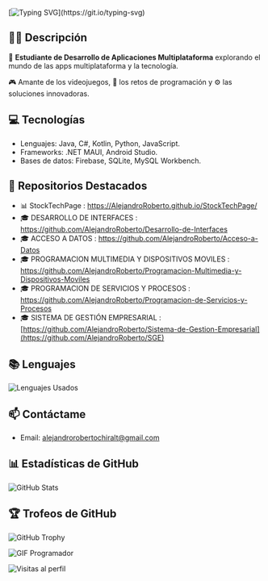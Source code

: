 [![Typing SVG](https://readme-typing-svg.demolab.com?font=Inconsolata&size=35&duration=3500&pause=1000&color=6AF734&width=600&lines=Hola%2C+soy+Alejandro!;Bienvenidos+a+mi+perfil+de+GitHub.)](https://git.io/typing-svg)

## 👨‍💻 Descripción

🌟 **Estudiante de Desarrollo de Aplicaciones Multiplataforma** explorando el mundo de las apps multiplataforma y la tecnología.

🎮 Amante de los videojuegos, 🧩 los retos de programación y ⚙️ las soluciones innovadoras.


## 💻 Tecnologías
- Lenguajes: Java, C#, Kotlin, Python, JavaScript.
- Frameworks: .NET MAUI, Android Studio.
- Bases de datos: Firebase, SQLite, MySQL Workbench.

## 🚀 Repositorios Destacados
- 📊 StockTechPage : https://AlejandroRoberto.github.io/StockTechPage/
- 🎓 DESARROLLO DE INTERFACES : https://github.com/AlejandroRoberto/Desarrollo-de-Interfaces
- 🎓 ACCESO A DATOS : https://github.com/AlejandroRoberto/Acceso-a-Datos
- 🎓 PROGRAMACION MULTIMEDIA Y DISPOSITIVOS MOVILES : https://github.com/AlejandroRoberto/Programacion-Multimedia-y-Dispositivos-Moviles
- 🎓 PROGRAMACION DE SERVICIOS Y PROCESOS : https://github.com/AlejandroRoberto/Programacion-de-Servicios-y-Procesos
- 🎓 SISTEMA DE GESTIÓN EMPRESARIAL : [https://github.com/AlejandroRoberto/Sistema-de-Gestion-Empresarial](https://github.com/AlejandroRoberto/SGE)


## 📚 Lenguajes  
![Lenguajes Usados](https://github-readme-stats.vercel.app/api/top-langs/?username=AlejandroRoberto&theme=radical&layout=pie)


## 📫 Contáctame
- Email: alejandrorobertochiralt@gmail.com

## 📊 Estadísticas de GitHub  
![GitHub Stats](https://github-readme-stats.vercel.app/api?username=AlejandroRoberto&show_icons=true&theme=radical)

## 🏆 Trofeos de GitHub  
![GitHub Trophy](https://github-profile-trophy.vercel.app/?username=AlejandroRoberto&theme=radical&no-frame=true&column=7)

![GIF Programador](https://media.giphy.com/media/26tn33aiTi1jkl6H6/giphy.gif)


![Visitas al perfil](https://komarev.com/ghpvc/?username=AlejandroRoberto&label=Visitas&color=blue)
